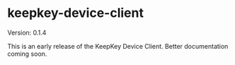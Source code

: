 # keepkey-device-client
Version: 0.1.4

This is an early release of the KeepKey Device Client. Better documentation coming soon.
